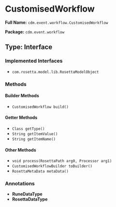 # CustomisedWorkflow

**Full Name:** `cdm.event.workflow.CustomisedWorkflow`

**Package:** `cdm.event.workflow`

## Type: Interface

### Implemented Interfaces

- `com.rosetta.model.lib.RosettaModelObject`

### Methods

#### Builder Methods

- `CustomisedWorkflow build()`

#### Getter Methods

- `Class getType()`
- `String getItemValue()`
- `String getItemName()`

#### Other Methods

- `void process(RosettaPath arg0, Processor arg1)`
- `CustomisedWorkflowBuilder toBuilder()`
- `RosettaMetaData metaData()`

### Annotations

- **RuneDataType**
- **RosettaDataType**

